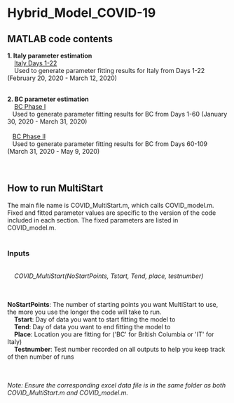 # Hybrid_Model_COVID-19

## MATLAB code contents
**1. Italy parameter estimation**
<br /> &nbsp;&nbsp;&nbsp;
[Italy Days 1-22](https://github.com/cedholm/Hybrid_Model_COVID-19/tree/main/Italy%20Parameter%20Estimation)
<br /> &nbsp;&nbsp;&nbsp;
Used to generate parameter fitting results for Italy from Days 1-22 (February 20, 2020 - March 12, 2020)
<br /> &nbsp;&nbsp;


**2. BC parameter estimation**
<br /> &nbsp;&nbsp;&nbsp;
[BC Phase I](https://github.com/cedholm/Hybrid_Model_COVID-19/tree/main/BC%20Parameter%20Estimation/Phase%201)
<br /> &nbsp;&nbsp;
Used to generate parameter fitting results for BC from Days 1-60 (January 30, 2020 - March 31, 2020)
<br /> &nbsp;&nbsp;
<br /> &nbsp;&nbsp;
[BC Phase II](https://github.com/cedholm/Hybrid_Model_COVID-19/tree/main/BC%20Parameter%20Estimation/Phase%202)
<br /> &nbsp;&nbsp;
Used to generate parameter fitting results for BC from Days 60-109 (March 31, 2020 - May 9, 2020)
<br /> &nbsp;&nbsp;
<br /> &nbsp;&nbsp;


## How to run MultiStart
The main file name is COVID_MultiStart.m, which calls COVID_model.m. Fixed and fitted parameter values are specific to the version of the code included in each section. The fixed parameters are listed in COVID_model.m.
<br /> &nbsp;&nbsp;

### Inputs ###
<br /> &nbsp;&nbsp;&nbsp;
*COVID_MultiStart(NoStartPoints, Tstart, Tend, place, testnumber)*
<br /> &nbsp;&nbsp;&nbsp;
<br /> &nbsp;&nbsp;&nbsp;

**NoStartPoints**: The number of starting points you want MultiStart to use, the more you use the longer the code will take to run. 
<br /> &nbsp;&nbsp;&nbsp;
**Tstart**: Day of data you want to start fitting the model to 
<br /> &nbsp;&nbsp;&nbsp;
**Tend**: Day of data you want to end fitting the model to 
<br /> &nbsp;&nbsp;&nbsp;
**Place**: Location you are fitting for ('BC' for British Columbia or 'IT' for Italy)
<br /> &nbsp;&nbsp;&nbsp;
**Testnumber**: Test number recorded on all outputs to help you keep track of then number of runs
<br /> &nbsp;&nbsp;&nbsp;
<br /> &nbsp;&nbsp;&nbsp;

*Note: Ensure the corresponding excel data file is in the same folder as both COVID_MultiStart.m and COVID_model.m.*
<br /> &nbsp;&nbsp;&nbsp;
